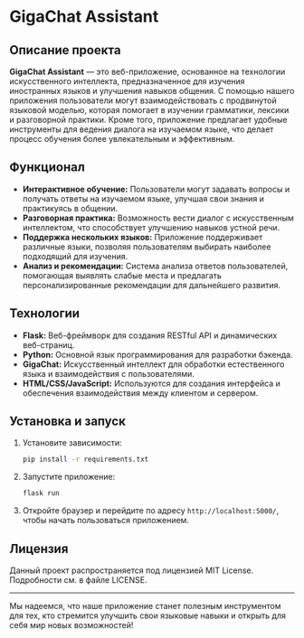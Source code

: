 # GigaChat Assistant

## Описание проекта

**GigaChat Assistant** — это веб-приложение, основанное на технологии искусственного интеллекта, предназначенное для изучения иностранных языков и улучшения навыков общения. С помощью нашего приложения пользователи могут взаимодействовать с продвинутой языковой моделью, которая помогает в изучении грамматики, лексики и разговорной практики. Кроме того, приложение предлагает удобные инструменты для ведения диалога на изучаемом языке, что делает процесс обучения более увлекательным и эффективным.

## Функционал

- **Интерактивное обучение:** Пользователи могут задавать вопросы и получать ответы на изучаемом языке, улучшая свои знания и практикуясь в общении.
- **Разговорная практика:** Возможность вести диалог с искусственным интеллектом, что способствует улучшению навыков устной речи.
- **Поддержка нескольких языков:** Приложение поддерживает различные языки, позволяя пользователям выбирать наиболее подходящий для изучения.
- **Анализ и рекомендации:** Система анализа ответов пользователей, помогающая выявлять слабые места и предлагать персонализированные рекомендации для дальнейшего развития.

## Технологии

- **Flask:** Веб-фреймворк для создания RESTful API и динамических веб-страниц.
- **Python:** Основной язык программирования для разработки бэкенда.
- **GigaChat:** Искусственный интеллект для обработки естественного языка и взаимодействия с пользователями.
- **HTML/CSS/JavaScript:** Используются для создания интерфейса и обеспечения взаимодействия между клиентом и сервером.

## Установка и запуск

1. Установите зависимости:

   ```bash
   pip install -r requirements.txt
   ```

2. Запустите приложение:

   ```bash
   flask run
   ```

3. Откройте браузер и перейдите по адресу `http://localhost:5000/`, чтобы начать пользоваться приложением.

## Лицензия

Данный проект распространяется под лицензией MIT License. Подробности см. в файле LICENSE.

---

Мы надеемся, что наше приложение станет полезным инструментом для тех, кто стремится улучшить свои языковые навыки и открыть для себя мир новых возможностей!
